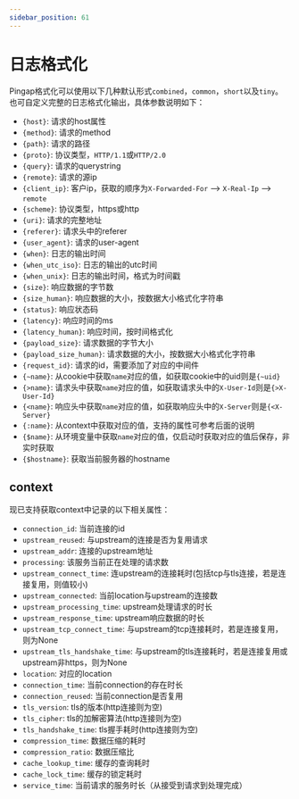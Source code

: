 ```yaml
---
sidebar_position: 61
---
```


# 日志格式化

Pingap格式化可以使用以下几种默认形式`combined`，`common`，`short`以及`tiny`。也可自定义完整的日志格式化输出，具体参数说明如下：

- `{host}`: 请求的host属性
- `{method}`: 请求的method
- `{path}`: 请求的路径
- `{proto}`: 协议类型，`HTTP/1.1`或`HTTP/2.0`
- `{query}`: 请求的querystring
- `{remote}`: 请求的源ip
- `{client_ip}`: 客户ip，获取的顺序为`X-Forwarded-For` --> `X-Real-Ip` --> `remote`
- `{scheme}`: 协议类型，https或http
- `{uri}`: 请求的完整地址
- `{referer}`: 请求头中的referer
- `{user_agent}`: 请求的user-agent
- `{when}`: 日志的输出时间
- `{when_utc_iso}`: 日志的输出的utc时间
- `{when_unix}`: 日志的输出时间，格式为时间戳
- `{size}`: 响应数据的字节数
- `{size_human}`: 响应数据的大小，按数据大小格式化字符串
- `{status}`: 响应状态码
- `{latency}`: 响应时间的ms
- `{latency_human}`: 响应时间，按时间格式化
- `{payload_size}`: 请求数据的字节大小
- `{payload_size_human}`: 请求数据的大小，按数据大小格式化字符串
- `{request_id}`: 请求的id，需要添加了对应的中间件
- `{~name}`: 从cookie中获取`name`对应的值，如获取cookie中的uid则是`{~uid}`
- `{>name}`: 请求头中获取`name`对应的值，如获取请求头中的`X-User-Id`则是`{>X-User-Id}`
- `{<name}`: 响应头中获取`name`对应的值，如获取响应头中的`X-Server`则是`{<X-Server}`
- `{:name}`: 从context中获取对应的值，支持的属性可参考后面的说明
- `{$name}`: 从环境变量中获取`name`对应的值，仅启动时获取对应的值后保存，非实时获取
- `{$hostname}`: 获取当前服务器的hostname

## context

现已支持获取context中记录的以下相关属性：


- `connection_id`: 当前连接的id
- `upstream_reused`: 与upstream的连接是否为复用请求
- `upstream_addr`: 连接的upstream地址
- `processing`: 该服务当前正在处理的请求数
- `upstream_connect_time`: 连upstream的连接耗时(包括tcp与tls连接，若是连接复用，则值较小)
- `upstream_connected`: 当前location与upstream的连接数
- `upstream_processing_time`: upstream处理请求的时长
- `upstream_response_time`: upstream响应数据的时长
- `upstream_tcp_connect_time`: 与upstream的tcp连接耗时，若是连接复用，则为None
- `upstream_tls_handshake_time`: 与upstream的tls连接耗时，若是连接复用或upstream非https，则为None
- `location`: 对应的location
- `connection_time`: 当前connection的存在时长
- `connection_reused`: 当前connection是否复用
- `tls_version`: tls的版本(http连接则为空)
- `tls_cipher`: tls的加解密算法(http连接则为空)
- `tls_handshake_time`: tls握手耗时(http连接则为空)
- `compression_time`: 数据压缩的耗时
- `compression_ratio`: 数据压缩比
- `cache_lookup_time`: 缓存的查询耗时
- `cache_lock_time`: 缓存的锁定耗时
- `service_time`: 当前请求的服务时长（从接受到请求到处理完成）

